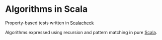 # Algorithms in Scala

Property-based tests written in [Scalacheck](http://www.scalacheck.org)

Algorithms expressed using recursion and pattern matching in pure
[Scala](http://scala-lang.org).
